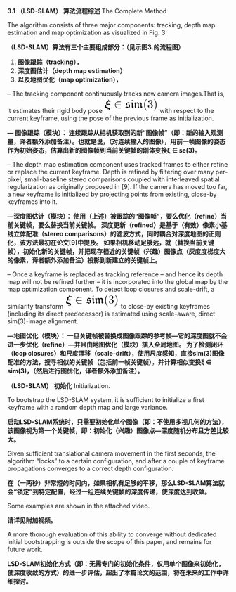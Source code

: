 **3.1 （LSD-SLAM） 算法流程综述** The Complete Method

The algorithm consists of three major components: tracking, depth map estimation and map optimization as visualized in Fig. 3:

**（LSD-SLAM）算法有三个主要组成部分：（见示图3.的流程图）**

1. **图像跟踪（tracking），**
2. **深度图估计（depth map estimation）**
3. **以及地图优化（map optimization），**

– The tracking component continuously tracks new camera images.That is, it estimates their rigid body pose ![](/assets/math_14.png) with respect to the current keyframe, using the pose of the previous frame as initialization.

**— 图像跟踪（模块）： 连续跟踪从相机获取到的新“图像帧”（即：新的输入观测量，译者额外添加备注）。也就是说，（对连续输入的图像），用前一帧图像的姿态作为初始姿态，估算出新的图像帧到当前关键帧的刚体变换ξ ∈ se\(3\)。**

– The depth map estimation component uses tracked frames to either refine or replace the current keyframe. Depth is refined by filtering over many per-pixel, small-baseline stereo comparisons coupled with interleaved spatial regularization as originally proposed in \[9\]. If the camera has moved too far, a new keyframe is initialized by projecting points from existing, close-by keyframes into it.

**—深度图估计（模块）： 使用（上述）被跟踪的“图像帧”，要么优化（refine）当前关键帧，要么替换当前关键帧。 深度更新（refined）是基于（有效）像素小基线立体配准（stereo comparisons）的滤波方式，同时耦合对深度地图的正则化，该方法最初在论文\[9\]中提及。 如果相机移动足够远，就（替换当前关键帧），初始化新的关键帧，并把现存相近的关键帧（兴趣）图像点（灰度度梯度大的像素，译者额外添加备注）投影到新建立的关键帧上。**

– Once a keyframe is replaced as tracking reference – and hence its depth map will not be refined further – it is incorporated into the global map by the map optimization component. To detect loop closures and scale-drift, a similarity transform ![](/assets/math_14.png) to close-by existing keyframes \(including its direct predecessor\) is estimated using scale-aware, direct sim\(3\)-image alignment.

**—地图优化（模块）： 一旦关键帧被替换成图像跟踪的参考帧—它的深度图就不会进一步优化（refine）—并且由地图优化（模块）插入全局地图。  为了检测闭环（loop closures）和尺度漂移（scale-drift），使用尺度感知，直接sim\(3\)图像配准的方法，搜寻相似的关键帧（包括前一帧关键帧）**，**并计算相似变换ξ ∈ sim\(3\)，（然后进行图优化，译者额外添加备注）。**



**（LSD-SLAM） 初始化** Initialization.

To bootstrap the LSD-SLAM system, it is sufficient to initialize a first keyframe with a random depth map and large variance.

**启动LSD-SLAM系统时，只需要初始化单个图像（即：不使用多视几何的方法），该图像视为第一个关键帧，即：初始化（兴趣）图像点—深度随机分布且方差比较大。**

Given sufficient translational camera movement in the first seconds, the algorithm “locks” to a certain configuration, and after a couple of keyframe propagations converges to a correct depth configuration.

**在（一两秒）非常短的时间内，如果相机有足够的平移，那么LSD-SLAM算法就会“锁定”到特定配置，经过一组连续关键帧的深度传递，使深度达到收敛。**

Some examples are shown in the attached video.

**请详见附加视频。**

A more thorough evaluation of this ability to converge without dedicated initial bootstrapping is outside the scope of this paper, and remains for future work.

**LSD-SLAM初始化方式（即：无需专门的初始化条件，仅用单个图像来初始化，使深度收敛的方式）的进一步评估，超出了本篇论文的范围，将在未来的工作中详细探讨。**

